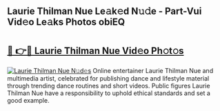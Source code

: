 ## Laurie Thilman Nue Le𝚊k𝚎d N𝚞𝚍e - Part-Vui Vid𝚎o Le𝚊ks Photos obiEQ

# <h2><a href="http://fbag1h.evod.top/?m=Laurie+Thilman+Nue">🔗 👉🔴 Laurie Thilman Nue Vid𝚎o Ph𝚘t𝚘s</a></h2>

[![Laurie Thilman Nue N𝚞d𝚎s](https://i.imgur.com/8V9OHl7.gif)](http://fbag1h.evod.top/?m=Laurie+Thilman+Nue)
Online entertainer Laurie Thilman Nue and multimedia artist, celebrated for publishing dance and lifestyle material through trending dance routines and short videos. Public figures Laurie Thilman Nue have a responsibility to uphold ethical standards and set a good example. 
